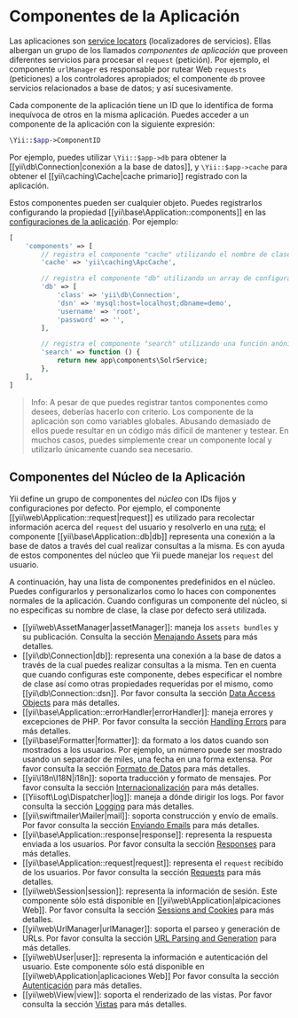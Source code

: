 Componentes de la Aplicación
============================

Las aplicaciones son [service locators](concept-service-locators.md) (localizadores de servicios). Ellas albergan
un grupo de los llamados *componentes de aplicación* que proveen diferentes servicios para procesar el `request` (petición).
Por ejemplo, el componente `urlManager` es responsable por rutear Web `requests` (peticiones) a los controladores apropiados;
el componente `db` provee servicios relacionados a base de datos; y así sucesivamente.

Cada componente de la aplicación tiene un ID que lo identifica de forma inequívoca de otros en la misma aplicación.
Puedes acceder a un componente de la aplicación con la siguiente expresión:

```php
\Yii::$app->ComponentID
```

Por ejemplo, puedes utilizar `\Yii::$app->db` para obtener la [[yii\db\Connection|conexión a la base de datos]],
y `\Yii::$app->cache` para obtener el [[yii\caching\Cache|cache primario]] registrado con la aplicación.

Estos componentes pueden ser cualquier objeto. Puedes registrarlos configurando la propiedad [[yii\base\Application::components]]
en las [configuraciones de la aplicación](structure-applications.md#application-configurations).
Por ejemplo:

```php
[
    'components' => [
        // registra el componente "cache" utilizando el nombre de clase
        'cache' => 'yii\caching\ApcCache',

        // registra el componente "db" utilizando un array de configuración
        'db' => [
            'class' => 'yii\db\Connection',
            'dsn' => 'mysql:host=localhost;dbname=demo',
            'username' => 'root',
            'password' => '',
        ],

        // registra el componente "search" utilizando una función anónima
        'search' => function () {
            return new app\components\SolrService;
        },
    ],
]
```

> Info: A pesar de que puedes registrar tantos componentes como desees, deberías hacerlo con criterio.
  Los componente de la aplicación son como variables globales. Abusando demasiado de ellos puede resultar en
  un código más difícil de mantener y testear. En muchos casos, puedes simplemente crear un componente local
  y utilizarlo únicamente cuando sea necesario.


## Componentes del Núcleo de la Aplicación <span id="core-application-components"></span>

Yii define un grupo de componentes del *núcleo* con IDs fijos y configuraciones por defecto. Por ejemplo,
el componente [[yii\web\Application::request|request]] es utilizado para recolectar información acerca
del `request` del usuario y resolverlo en una [ruta](runtime-routing.md); el componente [[yii\base\Application::db|db]]
representa una conexión a la base de datos a través del cual realizar consultas a la misma.
Es con ayuda de estos componentes del núcleo que Yii puede manejar los `request` del usuario.

A continuación, hay una lista de componentes predefinidos en el núcleo. Puedes configurarlos y personalizarlos
como lo haces con componentes normales de la aplicación. Cuando configuras un componente del núcleo,
si no especificas su nombre de clase, la clase por defecto será utilizada.

* [[yii\web\AssetManager|assetManager]]: maneja los `assets bundles` y su publicación.
  Consulta la sección [Menajando Assets](output-assets.md) para más detalles.
* [[yii\db\Connection|db]]: representa una conexión a la base de datos a través de la cual puedes realizar consultas a la misma.
  Ten en cuenta que cuando configuras este componente, debes especificar el nombre de clase así como otras
  propiedades requeridas por el mismo, como [[yii\db\Connection::dsn]].
  Por favor consulta la sección [Data Access Objects](db-dao.md) para más detalles.
* [[yii\base\Application::errorHandler|errorHandler]]: maneja errores y excepciones de PHP.
  Por favor consulta la sección [Handling Errors](tutorial-handling-errors.md) para más detalles.
* [[yii\base\Formatter|formatter]]: da formato a los datos cuando son mostrados a los usuarios. Por ejemplo, un número
  puede ser mostrado usando un separador de miles, una fecha en una forma extensa.
  Por favor consulta la sección [Formato de Datos](output-formatting.md) para más detalles.
* [[yii\i18n\I18N|i18n]]: soporta traducción y formato de mensajes.
  Por favor consulta la sección [Internacionalización](tutorial-i18n.md) para más detalles.
* [[Yiisoft\Log\Dispatcher|log]]: maneja a dónde dirigir los logs.
  Por favor consulta la sección [Logging](tutorial-logging.md) para más detalles.
* [[yii\swiftmailer\Mailer|mail]]: soporta construcción y envío de emails.
  Por favor consulta la sección [Enviando Emails](tutorial-mailing.md) para más detalles.
* [[yii\base\Application::response|response]]: representa la respuesta enviada a los usuarios.
  Por favor consulta la sección [Responses](runtime-responses.md) para más detalles.
* [[yii\base\Application::request|request]]: representa el `request` recibido de los usuarios.
  Por favor consulta la sección [Requests](runtime-requests.md) para más detalles.
* [[yii\web\Session|session]]: representa la información de sesión. Este componente sólo está disponible
  en [[yii\web\Application|alpicaciones Web]].
  Por favor consulta la sección [Sessions and Cookies](runtime-sessions-cookies.md) para más detalles.
* [[yii\web\UrlManager|urlManager]]: soporta el parseo y generación de URLs.
  Por favor consulta la sección [URL Parsing and Generation](runtime-url-handling.md) para más detalles.
* [[yii\web\User|user]]: representa la información e autenticación del usuario. Este componente sólo está disponible
  en [[yii\web\Application|aplicaciones Web]]
  Por favor consulta la sección [Autenticación](security-authentication.md) para más detalles.
* [[yii\web\View|view]]: soporta el renderizado de las vistas.
  Por favor consulta la sección [Vistas](structure-views.md) para más detalles.
